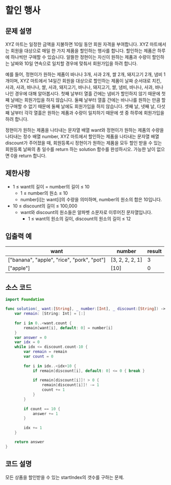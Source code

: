 # 할인 행사

## 문제 설명
XYZ 마트는 일정한 금액을 지불하면 10일 동안 회원 자격을 부여합니다. XYZ 마트에서는 회원을 대상으로 매일 한 가지 제품을 할인하는 행사를 합니다. 할인하는 제품은 하루에 하나씩만 구매할 수 있습니다. 알뜰한 정현이는 자신이 원하는 제품과 수량이 할인하는 날짜와 10일 연속으로 일치할 경우에 맞춰서 회원가입을 하려 합니다.

예를 들어, 정현이가 원하는 제품이 바나나 3개, 사과 2개, 쌀 2개, 돼지고기 2개, 냄비 1개이며, XYZ 마트에서 14일간 회원을 대상으로 할인하는 제품이 날짜 순서대로 치킨, 사과, 사과, 바나나, 쌀, 사과, 돼지고기, 바나나, 돼지고기, 쌀, 냄비, 바나나, 사과, 바나나인 경우에 대해 알아봅시다. 첫째 날부터 열흘 간에는 냄비가 할인하지 않기 때문에 첫째 날에는 회원가입을 하지 않습니다. 둘째 날부터 열흘 간에는 바나나를 원하는 만큼 할인구매할 수 없기 때문에 둘째 날에도 회원가입을 하지 않습니다. 셋째 날, 넷째 날, 다섯째 날부터 각각 열흘은 원하는 제품과 수량이 일치하기 때문에 셋 중 하루에 회원가입을 하려 합니다.

정현이가 원하는 제품을 나타내는 문자열 배열 want와 정현이가 원하는 제품의 수량을 나타내는 정수 배열 number, XYZ 마트에서 할인하는 제품을 나타내는 문자열 배열 discount가 주어졌을 때, 회원등록시 정현이가 원하는 제품을 모두 할인 받을 수 있는 회원등록 날짜의 총 일수를 return 하는 solution 함수를 완성하시오. 가능한 날이 없으면 0을 return 합니다.

## 제한사항
 - 1 ≤ want의 길이 = number의 길이 ≤ 10
    - 1 ≤ number의 원소 ≤ 10
    - number[i]는 want[i]의 수량을 의미하며, number의 원소의 합은 10입니다.
- 10 ≤ discount의 길이 ≤ 100,000
    - want와 discount의 원소들은 알파벳 소문자로 이루어진 문자열입니다.
        - 1 ≤ want의 원소의 길이, discount의 원소의 길이 ≤ 12

## 입출력 예
|      want    |number|result|
|--------------------|--------|------|
|["banana", "apple", "rice", "pork", "pot"]|[3, 2, 2, 2, 1]| 3 |
| ["apple"] | [10] |  0  |

## 소스 코드
```Swift
import Foundation

func solution(_ want:[String], _ number:[Int], _ discount:[String]) -> Int {
    var remain: [String: Int] = [:]
    
    for i in 0..<want.count {
        remain[want[i], default: 0] = number[i]
    }
    var answer = 0
    var idx = 0
    while idx <= discount.count-10 {
        var remain = remain
        var count = 0
        
        for i in idx..<idx+10 {
            if remain[discount[i], default: 0] <= 0 { break }
            
            if remain[discount[i]]! > 0 {
                remain[discount[i]]! -= 1
                count += 1
            }
        }
        
        if count == 10 {
            answer += 1
        }
        
        idx += 1
    }

    return answer
}
```

## 코드 설명
모든 상품을 할인받을 수 있는 startIndex의 갯수를 구하는 문제.